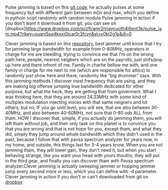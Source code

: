 Pulse jamming is based on this [git code](https://github.com/pietrotedeschi/power-modulated-jammer), he actually pulses at some frequency but with different gain between m]in and max, which you define in pythoin scipt randomly with random module
Pulse jamming in action if you don't want it download it from git, you can see on  [dropbox]https://www.dropbox.com/scl/fi/amr2mjaycuoth4i6ent3k/pulse_jam.mp4?rlkey=ouanj5sq4kqxj0lcar0r3fcvn&st=v0bi2g1p&dl=0

Clever jamming is based on this [repository](https://github.com/jhonnybonny/CleverJAM), best jammer until know that I try for jamming large bandwidth for example from 0-80MHz, operators in charge for me are bleeding, trying to convince me that I'm on the wrong path here, people, nearest neigbers which are on the payrolls, just shifs/pop up here and there infront of me. Family in charhe bellow me with, and one family in charge for me next to me (which are responsible for attics) to randomly just show here and there, randomly like "big drummer" says.
With this jamming methods I discover most frequency that are using, and they are making big offense jumping true bandwidth dedicated for other purpose, but what the heck, they are getting that from goverment. What I was thinking here, that they are around 24.33MHz with some kind of multiplex modulation injecting voices with that same neigners and lot others, but no, IF you go until level, you will see, that are also between 30-40MHz, and also between 40-60MHz, not sure that 0-80 ods ALL from tham. 
HOW I discover that, simple, if you actually do jamming them, you will left tham without job, and their only task on this planet is to convince you that you are wrong and that is not hope for you, except tham, and what they did, simply they jump around whole bandwidth which they didn't used in the past, because I follow that with pavsa spectrum analyzer for years now, in my home, and outside, this things last for 3-4 years know. When you are not jamming tham, they will lower gain, they don't need it, but when you start behaving strange, like you want your head with yours thouths, they will put in the third gear, and finally you can discover tham with Pavsa spectrum analyzer.Clever jamming is actually sweeping jammer or hopping jammer jump every second more or less, which you can define with -d parameter.
Clever jamming in action if you don't or can't downloaded from git on [dropbox](https://www.dropbox.com/scl/fi/xt2mdsuyatl5wzuf7t0cw/clever_jam.mp4?rlkey=cleg3fv7l0qgg9yvw7sbuf91g&st=w3zr6srr&dl=0)
